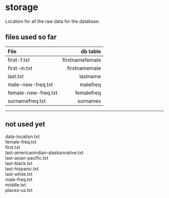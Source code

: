 # storage

Location for all the raw data for the database.

## files used so far
|File|db table|
|:-|-:|
|first-f.txt|firstnamefemale|
|first-m.txt|firstnamemale|
|last.txt|lastname|
|male-new-freq.txt|malefreq|
|female-new-freq.txt|femalefreq|
|surnamefreq.txt|surnames|

----
## not used yet
data-location.txt   
female-freq.txt  
first.txt  
last-americanindian-alaskannative.txt  
last-asian-pacific.txt  
last-black.txt  
last-hispanic.txt  
last-white.txt  
male-freq.txt  
middle.txt  
places-us.txt  
 